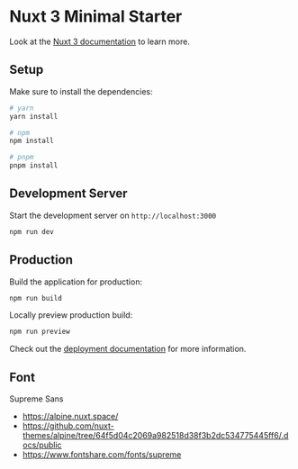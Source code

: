 # Nuxt 3 Minimal Starter

Look at the [Nuxt 3 documentation](https://nuxt.com/docs/getting-started/introduction) to learn more.

## Setup

Make sure to install the dependencies:

```bash
# yarn
yarn install

# npm
npm install

# pnpm
pnpm install
```

## Development Server

Start the development server on `http://localhost:3000`

```bash
npm run dev
```

## Production

Build the application for production:

```bash
npm run build
```

Locally preview production build:

```bash
npm run preview
```

Check out the [deployment documentation](https://nuxt.com/docs/getting-started/deployment) for more information.

## Font

Supreme Sans

- https://alpine.nuxt.space/
- https://github.com/nuxt-themes/alpine/tree/64f5d04c2069a982518d38f3b2dc534775445ff6/.docs/public
- https://www.fontshare.com/fonts/supreme




<!-- TODO: Daar alle netbeheerders een soort van monopoliepositie hebben, zou je wellicht de vraag zou kunnen stellen of dat wel ideaal is. -->
